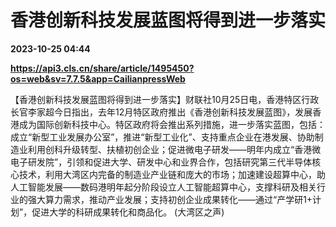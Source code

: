 # 香港创新科技发展蓝图将得到进一步落实

**2023-10-25 04:44**

**https://api3.cls.cn/share/article/1495450?os=web&sv=7.7.5&app=CailianpressWeb**

【香港创新科技发展蓝图将得到进一步落实】财联社10月25日电，香港特区行政长官李家超今日指出，去年12月特区政府推出《香港创新科技发展蓝图》，发展香港成为国际创新科技中心。特区政府将会推出系列措施，进一步落实蓝图，包括：成立“新型工业发展办公室”，推进“新型工业化”、支持重点企业在港发展、协助制造业利用创科升级转型、扶植初创企业；促进微电子研发——明年内成立“香港微电子研发院”，引领和促进大学、研发中心和业界合作，包括研究第三代半导体核心技术，利用大湾区内完备的制造业产业链和庞大的市场；加速建设超算中心，助人工智能发展——数码港明年起分阶段设立人工智能超算中心，支撑科研及相关行业的强大算力需求，推动产业发展；支持初创企业成果转化——通过“产学研1+计划”，促进大学的科研成果转化和商品化。 (大湾区之声)